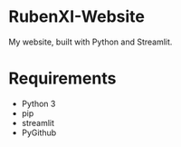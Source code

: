 # RubenXI-Website
 My website, built with Python and Streamlit. 

# Requirements
- Python 3
- pip
- streamlit
- PyGithub
  

